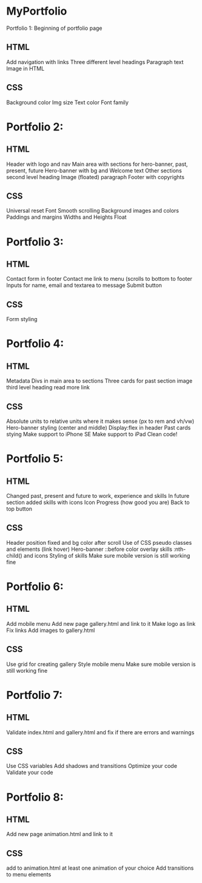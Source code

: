 # MyPortfolio
Portfolio 1: Beginning of portfolio page

 

## HTML

Add navigation with links
Three different level headings
Paragraph text
Image in HTML

## CSS

Background color
Img size
Text color
Font family
 

# Portfolio 2:

## HTML

Header with logo and nav
Main area with sections for hero-banner, past, present, future
Hero-banner with bg and Welcome text
Other sections
second level heading
Image (floated)
paragraph
Footer with copyrights

## CSS

Universal reset
Font
Smooth scrolling
Background images and colors
Paddings and margins
Widths and Heights
Float

# Portfolio 3: 
 

## HTML

Contact form in footer
Contact me link to menu (scrolls to bottom to footer
Inputs for name, email and textarea to message
Submit button

## CSS

Form styling

# Portfolio 4:

 

## HTML

Metadata
Divs in main area to sections
Three cards for past section
image
third level heading
read more link
 

## CSS

Absolute units to relative units where it makes sense (px to rem and vh/vw)
Hero-banner styling (center and middle)
Display:flex in header
Past cards stying
Make support to iPhone SE
Make support to iPad
Clean code!

# Portfolio 5:

 

## HTML

Changed past, present and future to work, experience and skills
In future section added skills with icons
Icon
Progress (how good you are)
Back to top button
 

## CSS

Header position fixed and bg color after scroll
Use of CSS pseudo classes and elements (link hover)
Hero-banner ::before color overlay
skills :nth-child() and icons
Styling of skills
Make sure mobile version is still working fine

# Portfolio 6:

 

## HTML

Add mobile menu
Add new page gallery.html and link to it
Make logo as link
Fix links
Add images to gallery.html
 

## CSS

Use grid for creating gallery
Style mobile menu
Make sure mobile version is still working fine

# Portfolio 7:

 

## HTML

Validate index.html and gallery.html and fix if there are errors and warnings
 

## CSS

Use CSS variables
Add shadows and transitions
Optimize your code
Validate your code

# Portfolio 8:

 

## HTML

Add new page animation.html and link to it
 

## CSS

add to animation.html at least one animation of your choice 
Add transitions to menu elements
